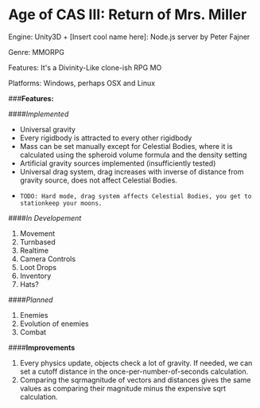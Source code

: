 Age of CAS III: Return of Mrs. Miller
====================

Engine: Unity3D + [Insert cool name here]: Node.js server by Peter Fajner 

Genre: MMORPG

Features: It's a Divinity-Like clone-ish RPG MO

Platforms: Windows, perhaps OSX and Linux

###**Features:**

####*Implemented*
- Universal gravity
-   Every rigidbody is attracted to every other rigidbody
-   Mass can be set manually except for Celestial Bodies, where it is calculated using the spheroid volume formula and the density setting
-   Artificial gravity sources implemented (insufficiently tested)
-   Universal drag system, drag increases with inverse of distance from gravity source, does not affect Celestial Bodies.
-     TODO: Hard mode, drag system affects Celestial Bodies, you get to stationkeep your moons.

####*In Developement*
1. Movement 
  2. Turnbased
  3. Realtime
2. Camera Controls
3. Loot Drops
4. Inventory
5. Hats?

####*Planned*
1. Enemies
2. Evolution of enemies 
3. Combat

####**Improvements**
1. Every physics update, objects check a lot of gravity. If needed, we can set a cutoff distance in the once-per-number-of-seconds calculation. 
2. Comparing the sqrmagnitude of vectors and distances gives the same values as comparing their magnitude minus the expensive sqrt calculation.

